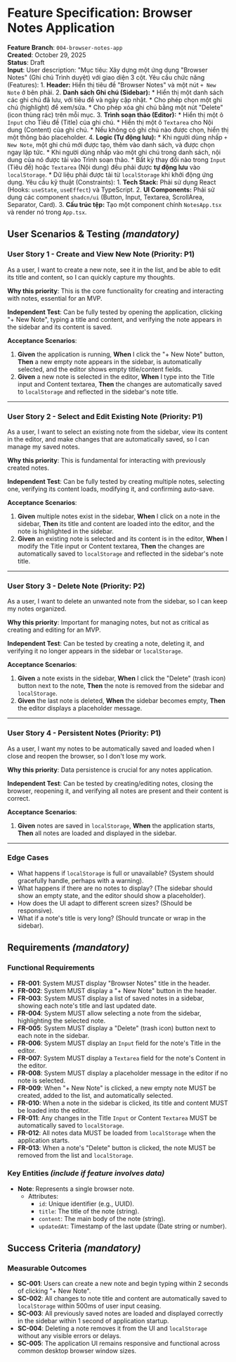 # Feature Specification: Browser Notes Application

**Feature Branch**: `004-browser-notes-app`  
**Created**: October 29, 2025  
**Status**: Draft  
**Input**: User description: "Mục tiêu: Xây dựng một ứng dụng \"Browser Notes\" (Ghi chú Trình duyệt) với giao diện 3 cột. Yêu cầu chức năng (Features): 1. **Header:** Hiển thị tiêu đề \"Browser Notes\" và một nút `+ New Note` ở bên phải. 2. **Danh sách Ghi chú (Sidebar):** * Hiển thị một danh sách các ghi chú đã lưu, với tiêu đề và ngày cập nhật. * Cho phép chọn một ghi chú (highlight) để xem/sửa. * Cho phép xóa ghi chú bằng một nút \"Delete\" (icon thùng rác) trên mỗi mục. 3. **Trình soạn thảo (Editor):** * Hiển thị một ô `Input` cho Tiêu đề (Title) của ghi chú. * Hiển thị một ô `Textarea` cho Nội dung (Content) của ghi chú. * Nếu không có ghi chú nào được chọn, hiển thị một thông báo placeholder. 4. **Logic (Tự động lưu):** * Khi người dùng nhấp `+ New Note`, một ghi chú mới được tạo, thêm vào danh sách, và được chọn ngay lập tức. * Khi người dùng nhấp vào một ghi chú trong danh sách, nội dung của nó được tải vào Trình soạn thảo. * Bất kỳ thay đổi nào trong `Input` (Tiêu đề) hoặc `Textarea` (Nội dung) đều phải được **tự động lưu** vào `localStorage`. * Dữ liệu phải được tải từ `localStorage` khi khởi động ứng dụng. Yêu cầu kỹ thuật (Constraints): 1. **Tech Stack:** Phải sử dụng React (Hooks: `useState`, `useEffect`) và TypeScript. 2. **UI Components:** Phải sử dụng các component `shadcn/ui` (Button, Input, Textarea, ScrollArea, Separator, Card). 3. **Cấu trúc tệp:** Tạo một component chính `NotesApp.tsx` và render nó trong `App.tsx`.

## User Scenarios & Testing *(mandatory)*

### User Story 1 - Create and View New Note (Priority: P1)

As a user, I want to create a new note, see it in the list, and be able to edit its title and content, so I can quickly capture my thoughts.

**Why this priority**: This is the core functionality for creating and interacting with notes, essential for an MVP.

**Independent Test**: Can be fully tested by opening the application, clicking "+ New Note", typing a title and content, and verifying the note appears in the sidebar and its content is saved.

**Acceptance Scenarios**:

1.  **Given** the application is running, **When** I click the "+ New Note" button, **Then** a new empty note appears in the sidebar, is automatically selected, and the editor shows empty title/content fields.
2.  **Given** a new note is selected in the editor, **When** I type into the Title input and Content textarea, **Then** the changes are automatically saved to `localStorage` and reflected in the sidebar's note title.

---


### User Story 2 - Select and Edit Existing Note (Priority: P1)

As a user, I want to select an existing note from the sidebar, view its content in the editor, and make changes that are automatically saved, so I can manage my saved notes.

**Why this priority**: This is fundamental for interacting with previously created notes.

**Independent Test**: Can be fully tested by creating multiple notes, selecting one, verifying its content loads, modifying it, and confirming auto-save.

**Acceptance Scenarios**:

1.  **Given** multiple notes exist in the sidebar, **When** I click on a note in the sidebar, **Then** its title and content are loaded into the editor, and the note is highlighted in the sidebar.
2.  **Given** an existing note is selected and its content is in the editor, **When** I modify the Title input or Content textarea, **Then** the changes are automatically saved to `localStorage` and reflected in the sidebar's note title.

---


### User Story 3 - Delete Note (Priority: P2)

As a user, I want to delete an unwanted note from the sidebar, so I can keep my notes organized.

**Why this priority**: Important for managing notes, but not as critical as creating and editing for an MVP.

**Independent Test**: Can be tested by creating a note, deleting it, and verifying it no longer appears in the sidebar or `localStorage`.

**Acceptance Scenarios**:

1.  **Given** a note exists in the sidebar, **When** I click the "Delete" (trash icon) button next to the note, **Then** the note is removed from the sidebar and `localStorage`.
2.  **Given** the last note is deleted, **When** the sidebar becomes empty, **Then** the editor displays a placeholder message.

---


### User Story 4 - Persistent Notes (Priority: P1)

As a user, I want my notes to be automatically saved and loaded when I close and reopen the browser, so I don't lose my work.

**Why this priority**: Data persistence is crucial for any notes application.

**Independent Test**: Can be tested by creating/editing notes, closing the browser, reopening it, and verifying all notes are present and their content is correct.

**Acceptance Scenarios**:

1.  **Given** notes are saved in `localStorage`, **When** the application starts, **Then** all notes are loaded and displayed in the sidebar.

---


### Edge Cases

- What happens if `localStorage` is full or unavailable? (System should gracefully handle, perhaps with a warning).
- What happens if there are no notes to display? (The sidebar should show an empty state, and the editor should show a placeholder).
- How does the UI adapt to different screen sizes? (Should be responsive).
- What if a note's title is very long? (Should truncate or wrap in the sidebar).

## Requirements *(mandatory)*

### Functional Requirements

- **FR-001**: System MUST display "Browser Notes" title in the header.
- **FR-002**: System MUST display a "+ New Note" button in the header.
- **FR-003**: System MUST display a list of saved notes in a sidebar, showing each note's title and last updated date.
- **FR-004**: System MUST allow selecting a note from the sidebar, highlighting the selected note.
- **FR-005**: System MUST display a "Delete" (trash icon) button next to each note in the sidebar.
- **FR-006**: System MUST display an `Input` field for the note's Title in the editor.
- **FR-007**: System MUST display a `Textarea` field for the note's Content in the editor.
- **FR-008**: System MUST display a placeholder message in the editor if no note is selected.
- **FR-009**: When "+ New Note" is clicked, a new empty note MUST be created, added to the list, and automatically selected.
- **FR-010**: When a note in the sidebar is clicked, its title and content MUST be loaded into the editor.
- **FR-011**: Any changes in the Title `Input` or Content `Textarea` MUST be automatically saved to `localStorage`.
- **FR-012**: All notes data MUST be loaded from `localStorage` when the application starts.
- **FR-013**: When a note's "Delete" button is clicked, the note MUST be removed from the list and `localStorage`.

### Key Entities *(include if feature involves data)*

- **Note**: Represents a single browser note.
    *   Attributes:
        *   `id`: Unique identifier (e.g., UUID).
        *   `title`: The title of the note (string).
        *   `content`: The main body of the note (string).
        *   `updatedAt`: Timestamp of the last update (Date string or number).

## Success Criteria *(mandatory)*

### Measurable Outcomes

- **SC-001**: Users can create a new note and begin typing within 2 seconds of clicking "+ New Note".
- **SC-002**: All changes to note title and content are automatically saved to `localStorage` within 500ms of user input ceasing.
- **SC-003**: All previously saved notes are loaded and displayed correctly in the sidebar within 1 second of application startup.
- **SC-004**: Deleting a note removes it from the UI and `localStorage` without any visible errors or delays.
- **SC-005**: The application UI remains responsive and functional across common desktop browser window sizes.